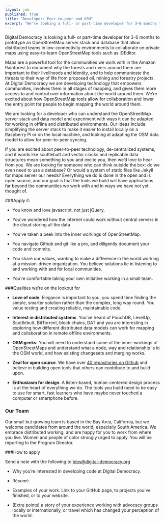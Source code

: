 ```yaml
---
layout: job
published: true
title: "Developer: Peer-to-peer and OSM"
excerpt: "We're looking a full- or part-time developer for 3–6 months to prototype an OpenStreetMap server stack and database that allow distributed teams in low-connectivity environments to collaborate on private maps using easy-to-learn OpenStreetMap tools such as iDEditor."
---
```


Digital Democracy is looking a full- or part-time developer for 3–6 months to prototype an OpenStreetMap server stack and database that allow distributed teams in low-connectivity environments to collaborate on private maps using easy-to-learn OpenStreetMap tools such as iDEditor.

Maps are a powerful tool for the communities we work with in the Amazon Rainforest to document why the forests and rivers around them are important to their livelihoods and identity, and to help communicate the threats to their way of life from proposed oil, mining and forestry projects. At Digital Democracy we are developing technology that empowers communities, involves them in all stages of mapping, and gives them more access to and control over information about the world around them. We’re excited about how OpenStreetMap tools allow for collaboration and lower the entry point for people to begin mapping the world around them.

We are looking for a developer who can understand the OpenStreetMap server stack and data model and experiment with ways it can be adapted for working in offline and distributed environments. Our ideas include simplifying the server stack to make it easier to install locally on a Raspberry Pi or on the local machine, and looking at adapting the OSM data model to allow for peer-to-peer syncing.

If you are excited about peer-to-peer technology, de-centralized systems, and if words like scuttlebutt and vector clocks and replicable data structures mean something to you and excite you, then we’d love to hear from you. We are looking for someone who can think outside the box: do we even need to use a database? Or would a system of static files like Jekyll for maps server our needs? Everything we do is done in the open and is open source, and our goal is that the tools we build will have applications far beyond the communities we work with and in ways we have not yet thought of.

###Apply if:

- You know and love javascript, not just jQuery.

- You've wondered how the internet could work without central servers in the cloud storing all the data.

- You've taken a peek into the inner workings of OpenStreetMap.

- You navigate Github and git like a pro, and diligently document your code and commits.

- You share our values, wanting to make a difference in the world working at a mission-driven organization. You believe solutions lie in listening to and working with and for local communities.

- You’re comfortable taking your own initiative working in a small team.

###Qualities we’re on the lookout for

- **Love of code**. Elegance is important to you, you spend time finding the simple, smarter solution rather than the complex, long way round. You value testing and creating reliable, maintainable code.

- **Interest in distributed systems**. You’ve heard of PouchDB, LevelUp, Scuttlebutt, BitTorrent, block chains, DAT and you are interesting in exploring how different distributed data models can work for mapping and collaboration in remote offline environments.

- **OSM geeks**. You will need to understand some of the inner-workings of OpenStreetMaps and understand what a node, way and relationship is in the OSM world, and how existing changesets and merging works.

- **Zeal for open source**. We have over [40 repositories on Github](https://github.com/digidem) and believe in building open tools that others can contribute to and build upon.

- **Enthusiasm for design**. A listen-based, human-centered design process is at the heart of everything we do. The tools you build need to be easy to use for smart, fast learners who have maybe never touched a computer or smartphone before.


### Our Team

Our small but growing team is based in the Bay Area, California, but we welcome candidates from around the world, especially South America. We embrace distributed working, and are happy for you to work from where you live. Women and people of color strongly urged to apply. You will be reporting to the Program Director.

###How to apply

Send a note with the following to jobs@digital-democracy.org

- Why you’re interested in developing code at Digital Democracy.

- Résumé.

- Examples of your work. Link to your GitHub page, to projects you’ve finished, or to your website.

- (Extra points) a story of your experience working with advocacy groups locally or internationally, or travel which has changed your perception of the world.
